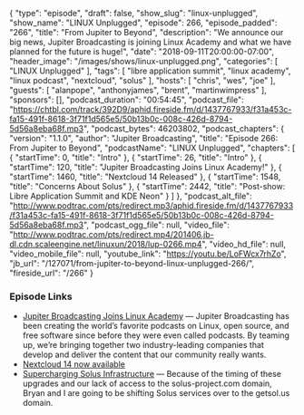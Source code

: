 {
  "type": "episode",
  "draft": false,
  "show_slug": "linux-unplugged",
  "show_name": "LINUX Unplugged",
  "episode": 266,
  "episode_padded": "266",
  "title": "From Jupiter to Beyond",
  "description": "We announce our big news, Jupiter Broadcasting is joining Linux Academy and what we have planned for the future is huge!",
  "date": "2018-09-11T20:00:00-07:00",
  "header_image": "/images/shows/linux-unplugged.png",
  "categories": [
    "LINUX Unplugged"
  ],
  "tags": [
    "libre application summit",
    "linux academy",
    "linux podcast",
    "nextcloud",
    "solus"
  ],
  "hosts": [
    "chris",
    "wes",
    "joe"
  ],
  "guests": [
    "alanpope",
    "anthonyjames",
    "brent",
    "martinwimpress"
  ],
  "sponsors": [],
  "podcast_duration": "00:54:45",
  "podcast_file": "https://chtbl.com/track/392D9/aphid.fireside.fm/d/1437767933/f31a453c-fa15-491f-8618-3f71f1d565e5/50b13b0c-008c-426d-8794-5d56a8eba68f.mp3",
  "podcast_bytes": 46203802,
  "podcast_chapters": {
    "version": "1.1.0",
    "author": "Jupiter Broadcasting",
    "title": "Episode 266: From Jupiter to Beyond",
    "podcastName": "LINUX Unplugged",
    "chapters": [
      {
        "startTime": 0,
        "title": "Intro"
      },
      {
        "startTime": 26,
        "title": "Intro"
      },
      {
        "startTime": 120,
        "title": "Jupiter Broadcasting Joins Linux Academy!"
      },
      {
        "startTime": 1460,
        "title": "Nextcloud 14 Released"
      },
      {
        "startTime": 1548,
        "title": "Concerns About Solus"
      },
      {
        "startTime": 2442,
        "title": "Post-show: Libre Application Summit and KDE Neon"
      }
    ]
  },
  "podcast_alt_file": "http://www.podtrac.com/pts/redirect.mp3/aphid.fireside.fm/d/1437767933/f31a453c-fa15-491f-8618-3f71f1d565e5/50b13b0c-008c-426d-8794-5d56a8eba68f.mp3",
  "podcast_ogg_file": null,
  "video_file": "http://www.podtrac.com/pts/redirect.mp4/201406.jb-dl.cdn.scaleengine.net/linuxun/2018/lup-0266.mp4",
  "video_hd_file": null,
  "video_mobile_file": null,
  "youtube_link": "https://youtu.be/LoFWcx7rhZo",
  "jb_url": "/127071/from-jupiter-to-beyond-linux-unplugged-266/",
  "fireside_url": "/266"
}


### Episode Links

  * [Jupiter Broadcasting Joins Linux Academy](https://linuxacademy.com/blog/linuxacademy-com/jupiter-broadcasting-joins-linux-academy/ "Jupiter Broadcasting Joins Linux Academy") — Jupiter Broadcasting has been creating the world’s favorite podcasts on Linux, open source, and free software since before they were even called podcasts. By teaming up, we’re bringing together two industry-leading companies that develop and deliver the content that our community really wants.
  * [Nextcloud 14 now available](https://nextcloud.com/blog/nextcloud-14-now-available-with-video-verification-signaltelegram-2fa-support-improved-collaboration-and-gdpr-compliance/ "Nextcloud 14 now available")
  * [Supercharging Solus Infrastructure](https://getsol.us/2018/09/08/supercharging-solus-infrastructure/ "Supercharging Solus Infrastructure") — Because of the timing of these upgrades and our lack of access to the solus-project.com domain, Bryan and I are going to be shifting Solus services over to the getsol.us domain. 



